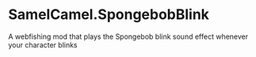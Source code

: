 # SamelCamel.SpongebobBlink
A webfishing mod that plays the Spongebob blink sound effect whenever your character blinks
